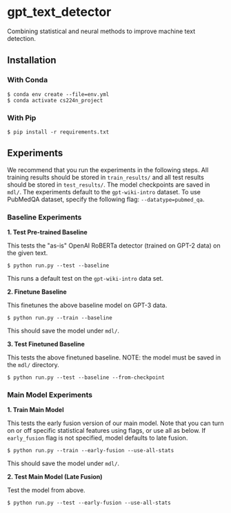# gpt_text_detector
Combining statistical and neural methods to improve machine text detection. 

## Installation
### With Conda
```shell
$ conda env create --file=env.yml
$ conda activate cs224n_project
```

### With Pip
```shell
$ pip install -r requirements.txt
```
## Experiments 
We recommend that you run the experiments in the following steps. All training results should be stored in `train_results/` and all test results should be stored in `test_results/`. The model checkpoints are saved in `mdl/`. The experiments default to the `gpt-wiki-intro` dataset. To use PubMedQA dataset, specify the following flag: `--datatype=pubmed_qa`.  
### Baseline Experiments
**1. Test Pre-trained Baseline**

This tests the "as-is" OpenAI RoBERTa detector (trained on GPT-2 data) on the given text.
```shell
$ python run.py --test --baseline
```
This runs a default test on the `gpt-wiki-intro` data set. 

**2. Finetune Baseline**

This finetunes the above baseline model on GPT-3 data. 
```shell
$ python run.py --train --baseline
```
This should save the model under `mdl/`. 

**3. Test Finetuned Baseline**

This tests the above finetuned baseline. NOTE: the model must be saved in the `mdl/` directory.
```shell
$ python run.py --test --baseline --from-checkpoint
```
### Main Model Experiments
**1. Train Main Model**

This tests the early fusion version of our main model. Note that you can turn on or off specific statistical features using flags, or use all as below. If `early_fusion` flag is not specified, model defaults to late fusion.
```shell
$ python run.py --train --early-fusion --use-all-stats
```

This should save the model under `mdl/`. 

**2. Test Main Model (Late Fusion)**

Test the model from above.
```shell
$ python run.py --test --early-fusion --use-all-stats
```
